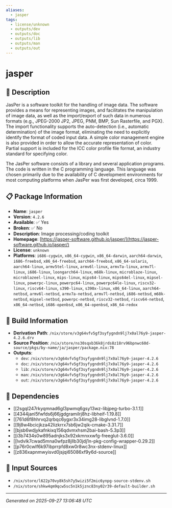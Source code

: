 ```yaml
---
aliases:
  - jasper
tags:
  - license/unknown
  - outputs/dev
  - outputs/doc
  - outputs/lib
  - outputs/man
  - outputs/out
---
```


# jasper

## 📝 Description

JasPer is a software toolkit for the handling of image data. The software
provides a means for representing images, and facilitates the manipulation
of image data, as well as the import/export of such data in numerous
formats (e.g., JPEG-2000 JP2, JPEG, PNM, BMP, Sun Rasterfile, and
PGX). The import functionality supports the auto-detection (i.e.,
automatic determination) of the image format, eliminating the need to
explicitly identify the format of coded input data. A simple color
management engine is also provided in order to allow the accurate
representation of color. Partial support is included for the ICC color
profile file format, an industry standard for specifying color.

The JasPer software consists of a library and several application
programs. The code is written in the C programming language. This language
was chosen primarily due to the availability of C development environments
for most computing platforms when JasPer was first developed, circa 1999.


## 📋 Package Information

- **Name**: `jasper`
- **Version**: `4.2.6`
- **Available**: ✅ Yes
- **Broken**: ✅ No
- **Description**: Image processing/coding toolkit
- **Homepage**: [https://jasper-software.github.io/jasper/](https://jasper-software.github.io/jasper/)
- **License**: `unknown`
- **Platforms**: `i686-cygwin`, `x86_64-cygwin`, `x86_64-darwin`, `aarch64-darwin`, `i686-freebsd`, `x86_64-freebsd`, `aarch64-freebsd`, `x86_64-solaris`, `aarch64-linux`, `armv5tel-linux`, `armv6l-linux`, `armv7a-linux`, `armv7l-linux`, `i686-linux`, `loongarch64-linux`, `m68k-linux`, `microblaze-linux`, `microblazeel-linux`, `mips-linux`, `mips64-linux`, `mips64el-linux`, `mipsel-linux`, `powerpc-linux`, `powerpc64-linux`, `powerpc64le-linux`, `riscv32-linux`, `riscv64-linux`, `s390-linux`, `s390x-linux`, `x86_64-linux`, `aarch64-netbsd`, `armv6l-netbsd`, `armv7a-netbsd`, `armv7l-netbsd`, `i686-netbsd`, `m68k-netbsd`, `mipsel-netbsd`, `powerpc-netbsd`, `riscv32-netbsd`, `riscv64-netbsd`, `x86_64-netbsd`, `i686-openbsd`, `x86_64-openbsd`, `x86_64-redox`

## 🔧 Build Information

- **Derivation Path**: `/nix/store/v3g64vfv5gf3syfygndn9lj7x0al76y9-jasper-4.2.6.drv`
- **Source Position**: `/nix/store/ns30sqxb36k8jrds8z18rv96bpnwc60d-source/pkgs/by-name/ja/jasper/package.nix:78`
- **Outputs**:
  - `dev`:  `/nix/store/v3g64vfv5gf3syfygndn9lj7x0al76y9-jasper-4.2.6`
  - `doc`:  `/nix/store/v3g64vfv5gf3syfygndn9lj7x0al76y9-jasper-4.2.6`
  - `lib`:  `/nix/store/v3g64vfv5gf3syfygndn9lj7x0al76y9-jasper-4.2.6`
  - `man`:  `/nix/store/v3g64vfv5gf3syfygndn9lj7x0al76y9-jasper-4.2.6`
  - `out`:  `/nix/store/v3g64vfv5gf3syfygndn9lj7x0al76y9-jasper-4.2.6`

## 🔗 Dependencies

- [[2sgql247rkyqmnad6gl3pwmq6gsy13wz-libjpeg-turbo-3.1.1]]
- [[4344janl5fwfds6j66jgdgramilrj8hz-libheif-1.19.8]]
- [[761d6f8hhrvq2qrbqc6ygxr3x34img28-libglvnd-1.7.0]]
- [[9j8w4bcicjkza42lizkrrx7sb6jw2qik-cmake-3.31.7]]
- [[bjsb6wdjykafnkixq156qdvmxhsm2bai-bash-5.3p3]]
- [[i3b7434s0w895adnjks3x92xkmnxxwfg-freeglut-3.6.0]]
- [[lvdvlk7cwad5mna0wfpz8jllb30jdj1n-pkg-config-wrapper-0.29.2]]
- [[p76r0cwlf6k97ibprrpfd8xw0r8wc3nx-stdenv-linux]]
- [[z836xapnmwyisvd0jsjqi65086xf9y6d-source]]

## 📁 Input Sources

- `/nix/store/l622p70vy8k5sh7y5wizi5f2mic6ynpg-source-stdenv.sh`
- `/nix/store/shkw4qm9qcw5sc5n1k5jznc83ny02r39-default-builder.sh`

---
*Generated on 2025-09-27 13:06:48 UTC*

